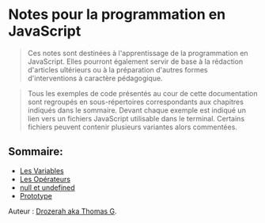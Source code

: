 # Notes pour la programmation en JavaScript

> Ces notes sont destinées à l'apprentissage de la programmation en JavaScript. Elles pourront également servir de base à la rédaction d'articles ultérieurs ou à la préparation d'autres formes d'interventions à caractère pédagogique.

> Tous les exemples de code présentés au cour de cette documentation sont regroupés en sous-répertoires correspondants aux chapitres indiqués dans le sommaire. Devant chaque exemple est indiqué un lien vers un fichiers JavaScript utilisable dans le terminal. Certains fichiers peuvent contenir plusieurs variantes alors commentées.

## Sommaire:

- [Les Variables](./variables/README.md)
- [Les Opérateurs](./operateurs/README.md)
- [null et undefined](./null_et_undefined/README.md)
- [Prototype](./prototype)


Auteur : [Drozerah aka Thomas G](https://github.com/Drozerah).